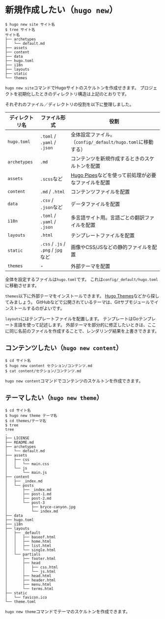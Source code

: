 # 新規作成したい（``hugo new``）

```console
$ hugo new site サイト名
$ tree サイト名
サイト名
├── archetypes
│   └── default.md
├── assets
├── content
├── data
├── hugo.toml
├── i18n
├── layouts
├── static
└── themes
```

``hugo new site``コマンドでHugoサイトのスケルトンを作成せきます。
プロジェクトを初期化したときのディレクトリ構造は上記のとおりです。

それぞれのファイル／ディレクトリの役割を以下に整理しました。

| ディレクトリ名 | ファイル形式 | 役割 |
|---|---|---|
| ``hugo.toml`` | ``.toml`` / ``.yaml`` / ``.json`` | 全体設定ファイル。（``config/_default/hugo.toml``に移動する） |
| ``archetypes`` | ``.md`` | コンテンツを新規作成するときのスケルトンを配置 |
| ``assets`` | ``.scss``など | [Hugo Pipes](https://gohugo.io/hugo-pipes/introduction/)などを使って前処理が必要なファイルを配置 |
| ``content`` | ``.md`` / ``.html`` | コンテンツファイルを配置 |
| ``data`` | ``.csv`` / ``.json``など | データファイルを配置 |
| ``i18n`` | ``.toml`` / ``.yaml`` / ``.json`` | 多言語サイト用。言語ごとの翻訳ファイルを配置 |
| ``layouts`` | ``.html`` | テンプレートファイルを配置 |
| ``static`` | ``.css`` / ``.js`` / ``.png`` / ``jpg``など | 画像やCSS/JSなどの静的ファイルを配置 |
| ``themes`` | - | 外部テーマを配置 |

全体を設定するファイルは``hugo.toml``です。
これは``config/_default/hugo.toml``に移動させます。

``themes``以下に外部テーマをインストールできます。
[Hugo Themes](https://themes.gohugo.io/)などから探してみましょう。
GitHubなどで公開されているテーマは、Gitサブモジュールでインストールするのがよいです。

``layouts``にはテンプレートファイルを配置します。
テンプレートはGoテンプレート言語を使って記述します。
外部テーマを部分的に修正したいときは、ここに同じ名前のファイルを作成することで、レンダリング結果を上書きできます。

## コンテンツしたい（``hugo new content``）

```console
$ cd サイト名
$ hugo new content セクション/コンテンツ.md
$ cat content/セクション/コンテンツ.md
```

``hugo new content``コマンドでコンテンツのスケルトンを作成できます。

## テーマしたい（``hugo new theme``）

```console
$ cd サイト名
$ hugo new theme テーマ名
$ cd themes/テーマ名
$ tree
tree
.
├── LICENSE
├── README.md
├── archetypes
│   └── default.md
├── assets
│   ├── css
│   │   └── main.css
│   └── js
│       └── main.js
├── content
│   ├── _index.md
│   └── posts
│       ├── _index.md
│       ├── post-1.md
│       ├── post-2.md
│       └── post-3
│           ├── bryce-canyon.jpg
│           └── index.md
├── data
├── hugo.toml
├── i18n
├── layouts
│   ├── _default
│   │   ├── baseof.html
│   │   ├── home.html
│   │   ├── list.html
│   │   └── single.html
│   └── partials
│       ├── footer.html
│       ├── head
│       │   ├── css.html
│       │   └── js.html
│       ├── head.html
│       ├── header.html
│       ├── menu.html
│       └── terms.html
├── static
│   └── favicon.ico
└── theme.toml
```

``hugo new theme``コマンドでテーマのスケルトンを作成できます。

